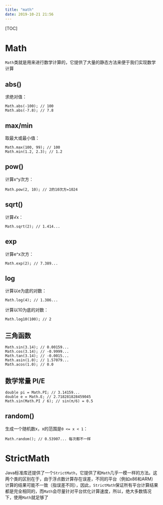 ```yaml
---
title: "math"
date: 2019-10-21 21:56
---
```

[TOC]



# Math

`Math`类就是用来进行数学计算的，它提供了大量的静态方法来便于我们实现数学计算



## abs()

求绝对值：

```
Math.abs(-100); // 100
Math.abs(-7.8); // 7.8
```



## max/min

取最大或最小值：

```
Math.max(100, 99); // 100
Math.min(1.2, 2.3); // 1.2
```



## pow()

计算x^y次方：

```
Math.pow(2, 10); // 2的10次方=1024
```



## sqrt()

计算√x：

```
Math.sqrt(2); // 1.414...
```



## exp

计算e^x次方：

```
Math.exp(2); // 7.389...
```



## log

计算以e为底的对数：

```
Math.log(4); // 1.386...
```

计算以10为底的对数：

```
Math.log10(100); // 2
```



## 三角函数

```
Math.sin(3.14); // 0.00159...
Math.cos(3.14); // -0.9999...
Math.tan(3.14); // -0.0015...
Math.asin(1.0); // 1.57079...
Math.acos(1.0); // 0.0
```



## 数学常量 PI/E

```
double pi = Math.PI; // 3.14159...
double e = Math.E; // 2.718281828459045
Math.sin(Math.PI / 6); // sin(π/6) = 0.5
```



## random()

生成一个随机数x，x的范围是`0 <= x < 1`：

```
Math.random(); // 0.53907... 每次都不一样
```







# StrictMath

Java标准库还提供了一个`StrictMath`，它提供了和`Math`几乎一模一样的方法。这两个类的区别在于，由于浮点数计算存在误差，不同的平台（例如x86和ARM）计算的结果可能不一致（指误差不同），因此，`StrictMath`保证所有平台计算结果都是完全相同的，而`Math`会尽量针对平台优化计算速度，所以，绝大多数情况下，使用`Math`就足够了



